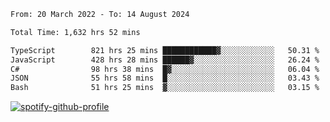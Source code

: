 <!--START_SECTION:waka-->

```txt
From: 20 March 2022 - To: 14 August 2024

Total Time: 1,632 hrs 52 mins

TypeScript        821 hrs 25 mins ████████████▓░░░░░░░░░░░░   50.31 %
JavaScript        428 hrs 28 mins ██████▓░░░░░░░░░░░░░░░░░░   26.24 %
C#                98 hrs 38 mins  █▓░░░░░░░░░░░░░░░░░░░░░░░   06.04 %
JSON              55 hrs 58 mins  █░░░░░░░░░░░░░░░░░░░░░░░░   03.43 %
Bash              51 hrs 25 mins  ▓░░░░░░░░░░░░░░░░░░░░░░░░   03.15 %
```

<!--END_SECTION:waka-->
[![spotify-github-profile](https://spotify-github-profile.vercel.app/api/view?uid=c00zprrvy9xiloa9qnco3hmng&cover_image=true&theme=novatorem&show_offline=false&background_color=121212&bar_color=53b14f&bar_color_cover=false)](https://spotify-github-profile.vercel.app/api/view?uid=c00zprrvy9xiloa9qnco3hmng&redirect=true)




